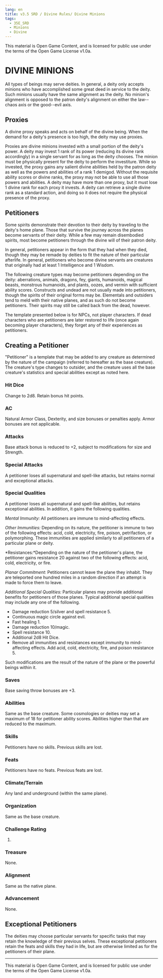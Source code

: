 ```yaml
---
lang: en
title: v3.5 SRD / Divine Rules/ Divine Minions
tags: 
  - 35E_SRD
  - Minions
  - Divine
---
```


This material is Open Game Content, and is licensed for public use under
the terms of the Open Game License v1.0a.

# DIVINE MINIONS

All types of beings may serve deities. In general, a deity only accepts
minions who have accomplished some great deed in service to the deity.
Such minions usually have the same alignment as the deity. No minion's
alignment is opposed to the patron deity's alignment on either the
law--chaos axis or the good--evil axis.

## Proxies

A divine proxy speaks and acts on behalf of the divine being. When the
demand for a deity's presence is too high, the deity may use proxies.

Proxies are divine minions invested with a small portion of the deity's
power. A deity may invest 1 rank of its power (reducing its divine rank
accordingly) in a single servant for as long as the deity chooses. The
minion must be physically present for the deity to perform the
investiture. While so invested, the proxy gains any salient divine
abilities held by the patron deity as well as the powers and abilities
of a rank 1 demigod. Without the requisite ability scores or divine
ranks, the proxy may not be able to use all those powers and abilities.
A deity may have more than one proxy, but it must lose 1 divine rank for
each proxy it invests. A deity can retrieve a single divine rank as a
standard action, and doing so it does not require the physical presence
of the proxy.

## Petitioners

Some spirits demonstrate their devotion to their deity by traveling to
the deity's home plane. Those that survive the journey across the planes
become servants of their deity. While a few may remain disembodied
spirits, most become petitioners through the divine will of their patron
deity.

In general, petitioners appear in the form that they had when they died,
though they may be remade by deities to fit the nature of their
particular afterlife. In general, petitioners who become divine servants
are creatures that originally had at least 1 Intelligence and 1 Wisdom.

The following creature types may become petitioners depending on the
deity: aberrations, animals, dragons, fey, giants, humanoids, magical
beasts, monstrous humanoids, and plants, oozes, and vermin with
sufficient ability scores. Constructs and undead are not usually made
into petitioners, though the spirits of their original forms may be.
Elementals and outsiders tend to meld with their native planes, and as
such do not become petitioners. Their spirits may still be called back
from the dead, however.

The template presented below is for NPCs, not player characters. If dead
characters who are petitioners are later restored to life (once again
becoming player characters), they forget any of their experiences as
petitioners.

## Creating a Petitioner

"Petitioner" is a template that may be added to any creature as
determined by the nature of the campaign (referred to hereafter as the
base creature). The creature's type changes to outsider, and the
creature uses all the base creature's statistics and special abilities
except as noted here.

### Hit Dice
Change to 2d8. Retain bonus hit points.

### AC
Natural Armor Class, Dexterity, and size bonuses or penalties
apply. Armor bonuses are not applicable.

### Attacks
Base attack bonus is reduced to +2, subject to
modifications for size and Strength.

### Special Attacks
A petitioner loses all supernatural and spell-like
attacks, but retains normal and exceptional attacks.

### Special Qualities
A petitioner loses all supernatural and
spell-like abilities, but retains exceptional abilities. In addition, it
gains the following qualities.

*Mental Immunity:* All petitioners are immune to mind-affecting effects.

*Other Immunities:* Depending on its nature, the petitioner is immune to
two of the following effects: acid, cold, electricity, fire, poison,
petrifaction, or polymorphing. These immunities are applied similarly to
all petitioners of a particular plane or deity.

*Resistances:*Depending on the nature of the petitioner's plane, the
petitioner gains resistance 20 against two of the following effects:
acid, cold, electricity, or fire.

*Planar Commitment:* Petitioners cannot leave the plane they inhabit.
They are teleported one hundred miles in a random direction if an
attempt is made to force them to leave.

*Additional Special Qualities:* Particular planes may provide additional
benefits for petitioners of those planes. Typical additional special
qualities may include any one of the following.

-   Damage reduction 5/silver and spell resistance 5.
-   Continuous magic circle against evil.
-   Fast healing 1.
-   Damage reduction 10/magic.
-   Spell resistance 10.
-   Additional 2d8 Hit Dice.
-   Remove all immunities and resistances except immunity to
    mind-affecting effects. Add acid, cold, electricity, fire, and
    poison resistance 5.

Such modifications are the result of the nature of the plane or the
powerful beings within it.

### Saves
Base saving throw bonuses are +3.

### Abilities
Same as the base creature. Some cosmologies or deities
may set a maximum of 18 for petitioner ability scores. Abilities higher
than that are reduced to the maximum.

### Skills
Petitioners have no skills. Previous skills are lost.

### Feats
Petitioners have no feats. Previous feats are lost.

### Climate/Terrain
Any land and underground (within the same plane).

### Organization
Same as the base creature.

### Challenge Rating
1.

### Treasure
None.

### Alignment
Same as the native plane.

### Advancement
None.

## Exceptional Petitioners

The deities may choose particular servants for specific tasks that may
retain the knowledge of their previous selves. These exceptional
petitioners retain the feats and skills they had in life, but are
otherwise limited as for the petitioners of their plane.

---

This material is Open Game Content, and is licensed for public use under
the terms of the Open Game License v1.0a.
